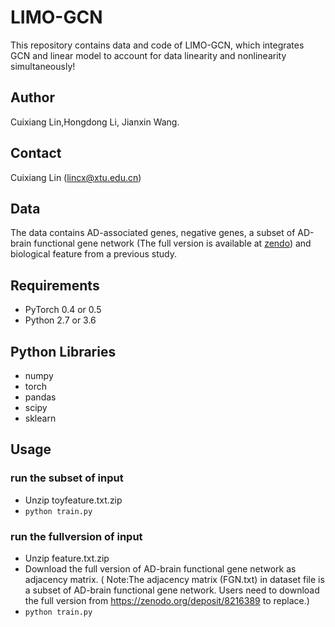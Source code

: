 # LIMO-GCN
This repository contains data and code of LIMO-GCN, which integrates GCN and linear model to account for data linearity and nonlinearity simultaneously! 
## Author
Cuixiang Lin,Hongdong Li, Jianxin Wang.
## Contact
Cuixiang Lin (lincx@xtu.edu.cn)
## Data
The data contains AD-associated genes, negative genes, a subset of AD-brain functional gene network (The full version is available at [zendo](https://zenodo.org/deposit/8216389)) and biological feature from a previous study.
## Requirements
  * PyTorch 0.4 or 0.5
  * Python 2.7 or 3.6
## Python Libraries
  * numpy
  * torch
  * pandas
  * scipy
  * sklearn
## Usage
### run the subset of input 
  * Unzip toyfeature.txt.zip
  *  ```python train.py```
### run the fullversion of input    
  * Unzip feature.txt.zip
  * Download the full version of AD-brain functional gene network as adjacency matrix. ( Note:The adjacency matrix (FGN.txt) in dataset file is  a subset of AD-brain functional gene network. Users need to download the full version from https://zenodo.org/deposit/8216389 to replace.)
  *  ```python train.py```

